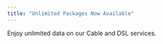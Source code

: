 ```yaml
---
title: "Unlimited Packages Now Available"
---
```


Enjoy unlimited data on our Cable and DSL services.
